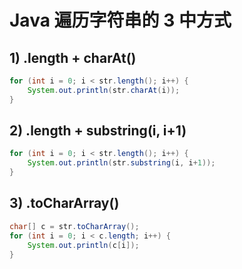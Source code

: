 # Java 遍历字符串的 3 中方式

## 1) .length + charAt()
```java
for (int i = 0; i < str.length(); i++) {
	System.out.println(str.charAt(i));
}
```

## 2) .length + substring(i, i+1)
```java
for (int i = 0; i < str.length(); i++) {
	System.out.println(str.substring(i, i+1));
}
```

## 3) .toCharArray()
```java
char[] c = str.toCharArray();
for (int i = 0; i < c.length; i++) {
	System.out.println(c[i]);
}
```